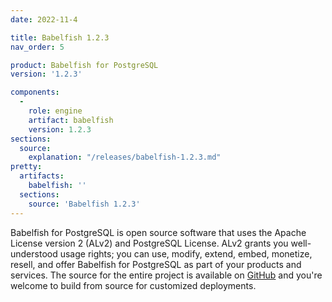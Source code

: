 ```yaml
---
date: 2022-11-4

title: Babelfish 1.2.3
nav_order: 5

product: Babelfish for PostgreSQL
version: '1.2.3'

components:
  -
    role: engine
    artifact: babelfish
    version: 1.2.3
sections:
  source:
    explanation: "/releases/babelfish-1.2.3.md"
pretty:
  artifacts:
    babelfish: ''
  sections:
    source: 'Babelfish 1.2.3'
---
```


Babelfish for PostgreSQL is open source software that uses the Apache License version 2 (ALv2) and PostgreSQL License. ALv2 grants you well-understood usage rights; you can use, modify, extend, embed, monetize, resell, and offer Babelfish for PostgreSQL as part of your products and services. The source for the entire project is available on [GitHub](https://github.com/babelfish-for-postgresql) and you're welcome to build from source for customized deployments. 
